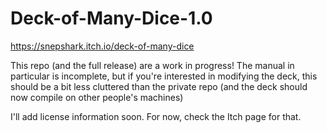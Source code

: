 # Deck-of-Many-Dice-1.0

https://snepshark.itch.io/deck-of-many-dice

This repo (and the full release) are a work in progress! The manual in particular is incomplete, but if you're interested in modifying the deck, this should be a bit less cluttered than the private repo (and the deck should now compile on other people's machines)

I'll add license information soon. For now, check the Itch page for that.
